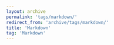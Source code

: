 ```yaml
---
layout: archive
permalink: 'tags/markdown/'
redirect_from: 'archive/tags/markdown/'
title: 'Markdown'
tag: 'Markdown'
---
```

